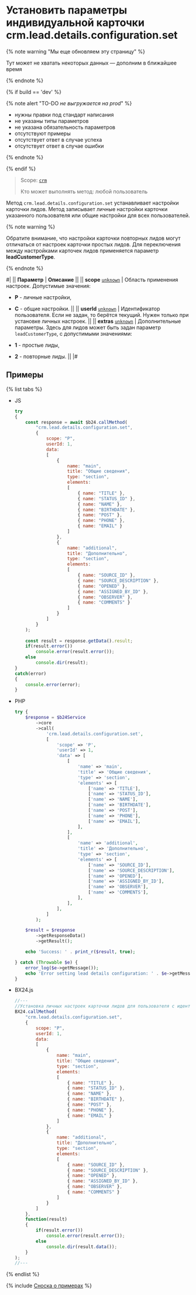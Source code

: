 # Установить параметры индивидуальной карточки crm.lead.details.configuration.set

{% note warning "Мы еще обновляем эту страницу" %}

Тут может не хватать некоторых данных — дополним в ближайшее время

{% endnote %}

{% if build == 'dev' %}

{% note alert "TO-DO _не выгружается на prod_" %}

- нужны правки под стандарт написания
- не указаны типы параметров
- не указана обязательность параметров
- отсутствуют примеры
- отсутствует ответ в случае успеха
- отсутствует ответ в случае ошибки

{% endnote %}

{% endif %}

> Scope: [`crm`](../../../scopes/permissions.md)
>
> Кто может выполнять метод: любой пользователь

Метод `crm.lead.details.configuration.set` устанавливает настройки карточки лидов. Метод записывает личные настройки карточки указанного пользователя или общие настройки для всех пользователей.

{% note warning %}

Обратите внимание, что настройки карточки повторных лидов могут отличаться от настроек карточки простых лидов. Для переключения между настройками карточек лидов применяется параметр **leadCustomerType**.

{% endnote %}

#|
|| **Параметр** | **Описание** ||
|| **scope**
[`unknown`](../../../data-types.md) | Область применения настроек. Допустимые значения:

- **P** - личные настройки,
- **C** - общие настройки.
 ||
|| **userId**
[`unknown`](../../../data-types.md) | Идентификатор пользователя. Если не задан, то берётся текущий. Нужен только при установке личных настроек. ||
|| **extras**
[`unknown`](../../../data-types.md) | Дополнительные параметры. Здесь для лидов может быть задан параметр `leadCustomerType`, с допустимыми значениями:

- **1** - простые лиды,
- **2** - повторные лиды.
 ||
|#

## Примеры

{% list tabs %}

- JS


    ```js
    try
    {
    	const response = await $b24.callMethod(
    		"crm.lead.details.configuration.set",
    		{
    			scope: "P",
    			userId: 1,
    			data:
    			[
    				{
    					name: "main",
    					title: "Общие сведения",
    					type: "section",
    					elements:
    					[
    						{ name: "TITLE" },
    						{ name: "STATUS_ID" },
    						{ name: "NAME" },
    						{ name: "BIRTHDATE" },
    						{ name: "POST" },
    						{ name: "PHONE" },
    						{ name: "EMAIL" }
    					]
    				},
    				{
    					name: "additional",
    					title: "Дополнительно",
    					type: "section",
    					elements:
    					[
    						{ name: "SOURCE_ID" },
    						{ name: "SOURCE_DESCRIPTION" },
    						{ name: "OPENED" },
    						{ name: "ASSIGNED_BY_ID" },
    						{ name: "OBSERVER" },
    						{ name: "COMMENTS" }
    					]
    				}
    			]
    		}
    	);
    	
    	const result = response.getData().result;
    	if(result.error())
    		console.error(result.error());
    	else
    		console.dir(result);
    }
    catch(error)
    {
    	console.error(error);
    }
    ```

- PHP


    ```php
    try {
        $response = $b24Service
            ->core
            ->call(
                'crm.lead.details.configuration.set',
                [
                    'scope' => 'P',
                    'userId' => 1,
                    'data' => [
                        [
                            'name' => 'main',
                            'title' => 'Общие сведения',
                            'type' => 'section',
                            'elements' => [
                                ['name' => 'TITLE'],
                                ['name' => 'STATUS_ID'],
                                ['name' => 'NAME'],
                                ['name' => 'BIRTHDATE'],
                                ['name' => 'POST'],
                                ['name' => 'PHONE'],
                                ['name' => 'EMAIL'],
                            ],
                        ],
                        [
                            'name' => 'additional',
                            'title' => 'Дополнительно',
                            'type' => 'section',
                            'elements' => [
                                ['name' => 'SOURCE_ID'],
                                ['name' => 'SOURCE_DESCRIPTION'],
                                ['name' => 'OPENED'],
                                ['name' => 'ASSIGNED_BY_ID'],
                                ['name' => 'OBSERVER'],
                                ['name' => 'COMMENTS'],
                            ],
                        ],
                    ],
                ]
            );
    
        $result = $response
            ->getResponseData()
            ->getResult();
    
        echo 'Success: ' . print_r($result, true);
    
    } catch (Throwable $e) {
        error_log($e->getMessage());
        echo 'Error setting lead details configuration: ' . $e->getMessage();
    }
    ```

- BX24.js

    ```js
    //---
    //Установка личных настроек карточки лидов для пользователя с идентификатором 1.
    BX24.callMethod(
        "crm.lead.details.configuration.set",
        {
            scope: "P",
            userId: 1,
            data:
            [
                {
                    name: "main",
                    title: "Общие сведения",
                    type: "section",
                    elements:
                    [
                        { name: "TITLE" },
                        { name: "STATUS_ID" },
                        { name: "NAME" },
                        { name: "BIRTHDATE" },
                        { name: "POST" },
                        { name: "PHONE" },
                        { name: "EMAIL" }
                    ]
                },
                {
                    name: "additional",
                    title: "Дополнительно",
                    type: "section",
                    elements:
                    [
                        { name: "SOURCE_ID" },
                        { name: "SOURCE_DESCRIPTION" },
                        { name: "OPENED" },
                        { name: "ASSIGNED_BY_ID" },
                        { name: "OBSERVER" },
                        { name: "COMMENTS" }
                    ]
                }
            ]
        },
        function(result)
        {
            if(result.error())
                console.error(result.error());
            else
                console.dir(result.data());
        }
    );
    //---
    ```

{% endlist %}

{% include [Сноска о примерах](../../../../_includes/examples.md) %}